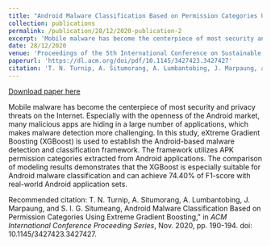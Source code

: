 ```yaml
---
title: "Android Malware Classification Based on Permission Categories Using Extreme Gradient Boosting"
collection: publications
permalink: /publication/28/12/2020-publication-2
excerpt: 'Mobile malware has become the centerpiece of most security and privacy threats on the Internet. Especially with the openness of the Android market, many malicious apps are hiding in a large number of applications, which makes malware detection more challenging. In this study, eXtreme Gradient Boosting (XGBoost) is used to establish the Android-based malware detection and classification framework. The framework utilizes APK permission categories extracted from Android applications. The comparison of modeling results demonstrates that the XGBoost is especially suitable for Android malware classification and can achieve 74.40% of F1-score with real-world Android application sets.'
date: 28/12/2020
venue: 'Proceedings of the 5th International Conference on Sustainable Information Engineering and Technology'
paperurl: 'https://dl.acm.org/doi/pdf/10.1145/3427423.3427427'
citation: 'T. N. Turnip, A. Situmorang, A. Lumbantobing, J. Marpaung, and S. I. G. Situmeang, Android Malware Classification Based on Permission Categories Using Extreme Gradient Boosting,&quot; in <i>ACM International Conference Proceeding Series</i>, Nov. 2020, pp. 190-194. doi: 10.1145/3427423.3427427.'
---
```


<a href='https://dl.acm.org/doi/pdf/10.1145/3427423.3427427'>Download paper here</a>

Mobile malware has become the centerpiece of most security and privacy threats on the Internet. Especially with the openness of the Android market, many malicious apps are hiding in a large number of applications, which makes malware detection more challenging. In this study, eXtreme Gradient Boosting (XGBoost) is used to establish the Android-based malware detection and classification framework. The framework utilizes APK permission categories extracted from Android applications. The comparison of modeling results demonstrates that the XGBoost is especially suitable for Android malware classification and can achieve 74.40% of F1-score with real-world Android application sets.

Recommended citation: T. N. Turnip, A. Situmorang, A. Lumbantobing, J. Marpaung, and S. I. G. Situmeang, Android Malware Classification Based on Permission Categories Using Extreme Gradient Boosting," in <i>ACM International Conference Proceeding Series</i>, Nov. 2020, pp. 190-194. doi: 10.1145/3427423.3427427.